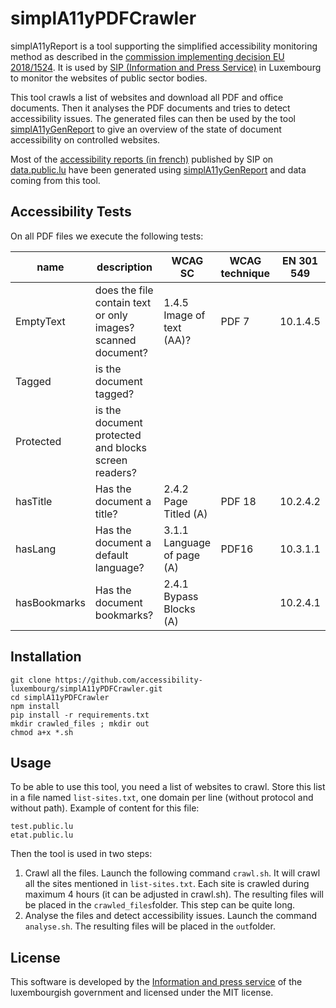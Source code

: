 # simplA11yPDFCrawler

simplA11yReport is a tool supporting the simplified accessibility monitoring method as described in the [commission implementing decision EU 2018/1524](https://eur-lex.europa.eu/legal-content/EN/TXT/HTML/?uri=CELEX:32018D1524&from=EN). It is used by [SIP (Information and Press Service)](https://sip.gouvernement.lu/en.html) in Luxembourg to monitor the websites of public sector bodies.

This tool crawls a list of websites and download all PDF and office documents. Then it analyses the PDF documents and tries to detect accessibility issues.
The generated files can then be used by the tool [simplA11yGenReport](https://github.com/accessibility-luxembourg/simplA11yGenReport) to give an overview of the state of document accessibility on controlled websites.

Most of the [accessibility reports (in french)](https://data.public.lu/fr/datasets/audits-simplifies-de-laccessibilite-numerique-2020-2021/) published by SIP on [data.public.lu](https://data.public.lu) have been generated using [simplA11yGenReport](https://github.com/accessibility-luxembourg/simplA11yGenReport) and data coming from this tool.

## Accessibility Tests

On all PDF files we execute the following tests:

| name | description | WCAG SC | WCAG technique | EN 301 549 | 
|------|-------------|---------|----------------|------------| 
| EmptyText  | does the file contain text or only images? scanned document? | 1.4.5 Image of text (AA)? | PDF 7 |  10.1.4.5 | 
| Tagged | is the document tagged? | | | | 
| Protected | is the document protected and blocks screen readers? | | | |
| hasTitle | Has the document a title? | 2.4.2 Page Titled (A) | PDF 18 | 10.2.4.2 | 
| hasLang | Has the document a default language? | 3.1.1 Language of page (A) | PDF16 | 10.3.1.1 | 
| hasBookmarks | Has the document bookmarks? |  2.4.1 Bypass Blocks (A) | | 10.2.4.1 | 


## Installation

```
git clone https://github.com/accessibility-luxembourg/simplA11yPDFCrawler.git
cd simplA11yPDFCrawler
npm install
pip install -r requirements.txt
mkdir crawled_files ; mkdir out 
chmod a+x *.sh
```

## Usage

To be able to use this tool, you need a list of websites to crawl. Store this list in a file named `list-sites.txt`, one domain per line (without protocol and without path). Example of content for this file: 

```
test.public.lu
etat.public.lu

```

Then the tool is used in two steps:
1. Crawl all the files. Launch the following command `crawl.sh`. It will crawl all the sites mentioned in `list-sites.txt`. Each site is crawled during maximum 4 hours (it can be adjusted in crawl.sh). The resulting files will be placed in the `crawled_files`folder. This step can be quite long.
2. Analyse the files and detect accessibility issues. Launch the command `analyse.sh`. The resulting files will be placed in the `out`folder.


## License
This software is developed by the [Information and press service](https://sip.gouvernement.lu/en.html) of the luxembourgish government and licensed under the MIT license.
